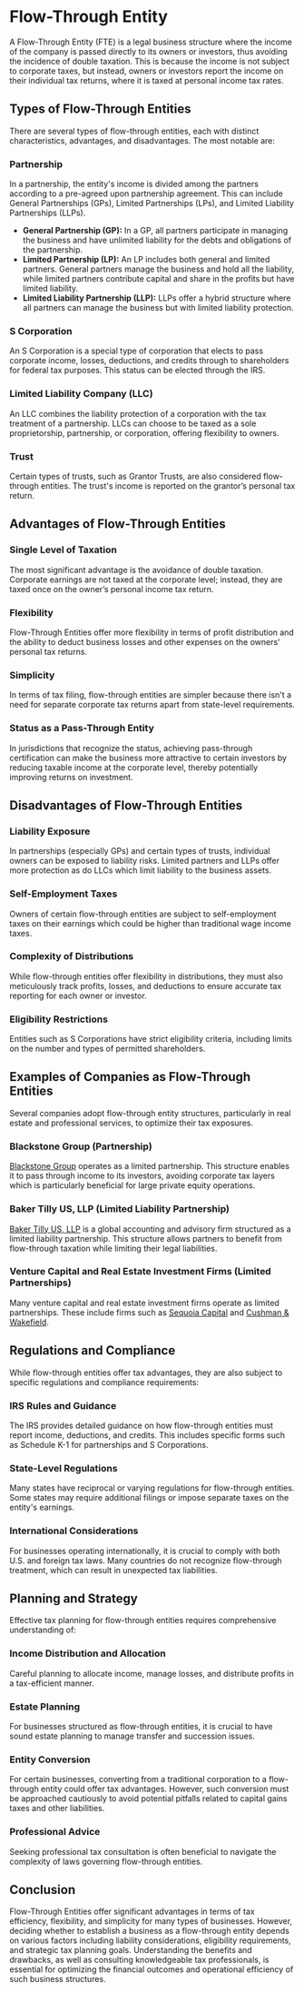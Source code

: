 # Flow-Through Entity

A Flow-Through Entity (FTE) is a legal business structure where the income of the company is passed directly to its owners or investors, thus avoiding the incidence of double taxation. This is because the income is not subject to corporate taxes, but instead, owners or investors report the income on their individual tax returns, where it is taxed at personal income tax rates. 

## Types of Flow-Through Entities

There are several types of flow-through entities, each with distinct characteristics, advantages, and disadvantages. The most notable are:

### Partnership

In a partnership, the entity's income is divided among the partners according to a pre-agreed upon partnership agreement. This can include General Partnerships (GPs), Limited Partnerships (LPs), and Limited Liability Partnerships (LLPs).

- **General Partnership (GP):** In a GP, all partners participate in managing the business and have unlimited liability for the debts and obligations of the partnership.
- **Limited Partnership (LP):** An LP includes both general and limited partners. General partners manage the business and hold all the liability, while limited partners contribute capital and share in the profits but have limited liability.
- **Limited Liability Partnership (LLP):** LLPs offer a hybrid structure where all partners can manage the business but with limited liability protection.

### S Corporation

An S Corporation is a special type of corporation that elects to pass corporate income, losses, deductions, and credits through to shareholders for federal tax purposes. This status can be elected through the IRS.

### Limited Liability Company (LLC)

An LLC combines the liability protection of a corporation with the tax treatment of a partnership. LLCs can choose to be taxed as a sole proprietorship, partnership, or corporation, offering flexibility to owners.

### Trust

Certain types of trusts, such as Grantor Trusts, are also considered flow-through entities. The trust's income is reported on the grantor’s personal tax return.

## Advantages of Flow-Through Entities

### Single Level of Taxation

The most significant advantage is the avoidance of double taxation. Corporate earnings are not taxed at the corporate level; instead, they are taxed once on the owner’s personal income tax return.

### Flexibility

Flow-Through Entities offer more flexibility in terms of profit distribution and the ability to deduct business losses and other expenses on the owners' personal tax returns.

### Simplicity

In terms of tax filing, flow-through entities are simpler because there isn't a need for separate corporate tax returns apart from state-level requirements.

### Status as a Pass-Through Entity

In jurisdictions that recognize the status, achieving pass-through certification can make the business more attractive to certain investors by reducing taxable income at the corporate level, thereby potentially improving returns on investment.

## Disadvantages of Flow-Through Entities

### Liability Exposure

In partnerships (especially GPs) and certain types of trusts, individual owners can be exposed to liability risks. Limited partners and LLPs offer more protection as do LLCs which limit liability to the business assets.

### Self-Employment Taxes

Owners of certain flow-through entities are subject to self-employment taxes on their earnings which could be higher than traditional wage income taxes.

### Complexity of Distributions

While flow-through entities offer flexibility in distributions, they must also meticulously track profits, losses, and deductions to ensure accurate tax reporting for each owner or investor.

### Eligibility Restrictions

Entities such as S Corporations have strict eligibility criteria, including limits on the number and types of permitted shareholders.

## Examples of Companies as Flow-Through Entities

Several companies adopt flow-through entity structures, particularly in real estate and professional services, to optimize their tax exposures.

### Blackstone Group (Partnership)

[Blackstone Group](https://www.blackstone.com) operates as a limited partnership. This structure enables it to pass through income to its investors, avoiding corporate tax layers which is particularly beneficial for large private equity operations.

### Baker Tilly US, LLP (Limited Liability Partnership)

[Baker Tilly US, LLP](https://www.bakertilly.com) is a global accounting and advisory firm structured as a limited liability partnership. This structure allows partners to benefit from flow-through taxation while limiting their legal liabilities.

### Venture Capital and Real Estate Investment Firms (Limited Partnerships)

Many venture capital and real estate investment firms operate as limited partnerships. These include firms such as [Sequoia Capital](https://www.sequoiacap.com) and [Cushman & Wakefield](https://www.cushmanwakefield.com).

## Regulations and Compliance

While flow-through entities offer tax advantages, they are also subject to specific regulations and compliance requirements:

### IRS Rules and Guidance

The IRS provides detailed guidance on how flow-through entities must report income, deductions, and credits. This includes specific forms such as Schedule K-1 for partnerships and S Corporations.

### State-Level Regulations

Many states have reciprocal or varying regulations for flow-through entities. Some states may require additional filings or impose separate taxes on the entity's earnings.

### International Considerations

For businesses operating internationally, it is crucial to comply with both U.S. and foreign tax laws. Many countries do not recognize flow-through treatment, which can result in unexpected tax liabilities.

## Planning and Strategy

Effective tax planning for flow-through entities requires comprehensive understanding of:

### Income Distribution and Allocation

Careful planning to allocate income, manage losses, and distribute profits in a tax-efficient manner.

### Estate Planning

For businesses structured as flow-through entities, it is crucial to have sound estate planning to manage transfer and succession issues.

### Entity Conversion

For certain businesses, converting from a traditional corporation to a flow-through entity could offer tax advantages. However, such conversion must be approached cautiously to avoid potential pitfalls related to capital gains taxes and other liabilities.

### Professional Advice

Seeking professional tax consultation is often beneficial to navigate the complexity of laws governing flow-through entities.

## Conclusion

Flow-Through Entities offer significant advantages in terms of tax efficiency, flexibility, and simplicity for many types of businesses. However, deciding whether to establish a business as a flow-through entity depends on various factors including liability considerations, eligibility requirements, and strategic tax planning goals. Understanding the benefits and drawbacks, as well as consulting knowledgeable tax professionals, is essential for optimizing the financial outcomes and operational efficiency of such business structures.